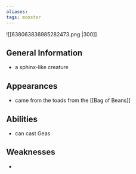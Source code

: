 ```yaml
---
aliases: 
tags: monster
---
```


![[638063836985282473.png |300]]

## General Information
- a sphinx-like creature

## Appearances
- came from the toads from the [[Bag of Beans]]

## Abilities
- can cast Geas

## Weaknesses
- 



